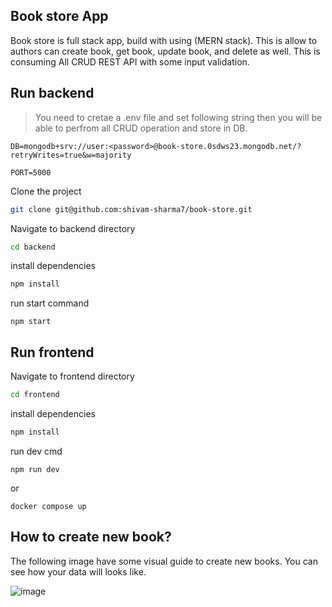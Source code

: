 ## Book store App
Book store is full stack app, build with using (MERN stack). This is allow to authors can create book, get book, update book, and delete as well. This is consuming All CRUD REST API with some input validation.

## Run backend
>You need to cretae a .env file and set following string then you will be able to perfrom all CRUD operation and store in DB.
```
DB=mongodb+srv://user:<password>@book-store.0sdws23.mongodb.net/?retryWrites=true&w=majority

PORT=5000
```
Clone the project 
```bash
git clone git@github.com:shivam-sharma7/book-store.git
````
Navigate to backend directory
```bash
cd backend
```
install dependencies
```bash
npm install
```
run start command
```
npm start
```

## Run frontend
Navigate to frontend directory
```bash
cd frontend
```
install dependencies
```bash
npm install
```
run dev cmd
```
npm run dev
```

or

```
docker compose up
```

## How to create new book?
The following image have some visual guide to create new books. You can see how your data will looks like.

![image](https://github.com/shivam-sharma7/book-store/assets/91419219/6b787406-11e3-4e04-8fd4-cac50218f8c4)

